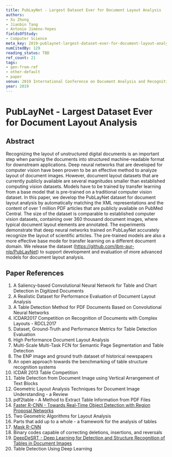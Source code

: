 ```yaml
---
title: PubLayNet - Largest Dataset Ever for Document Layout Analysis
authors:
- Xu Zhong
- Jianbin Tang
- Antonio Jimeno-Yepes
fieldsOfStudy:
- Computer Science
meta_key: 2019-publaynet-largest-dataset-ever-for-document-layout-analysis
numCitedBy: 129
reading_status: TBD
ref_count: 21
tags:
- gen-from-ref
- other-default
- paper
venue: 2019 International Conference on Document Analysis and Recognition (ICDAR)
year: 2019
---
```


# PubLayNet - Largest Dataset Ever for Document Layout Analysis

## Abstract

Recognizing the layout of unstructured digital documents is an important step when parsing the documents into structured machine-readable format for downstream applications. Deep neural networks that are developed for computer vision have been proven to be an effective method to analyze layout of document images. However, document layout datasets that are currently publicly available are several magnitudes smaller than established computing vision datasets. Models have to be trained by transfer learning from a base model that is pre-trained on a traditional computer vision dataset. In this paper, we develop the PubLayNet dataset for document layout analysis by automatically matching the XML representations and the content of over 1 million PDF articles that are publicly available on PubMed Central. The size of the dataset is comparable to established computer vision datasets, containing over 360 thousand document images, where typical document layout elements are annotated. The experiments demonstrate that deep neural networks trained on PubLayNet accurately recognize the layout of scientific articles. The pre-trained models are also a more effective base mode for transfer learning on a different document domain. We release the dataset (https://github.com/ibm-aur-nlp/PubLayNet) to support development and evaluation of more advanced models for document layout analysis.

## Paper References

1. A Saliency-based Convolutional Neural Network for Table and Chart Detection in Digitized Documents
2. A Realistic Dataset for Performance Evaluation of Document Layout Analysis
3. A Table Detection Method for PDF Documents Based on Convolutional Neural Networks
4. ICDAR2017 Competition on Recognition of Documents with Complex Layouts - RDCL2017
5. Dataset, Ground-Truth and Performance Metrics for Table Detection Evaluation
6. High Performance Document Layout Analysis
7. Multi-Scale Multi-Task FCN for Semantic Page Segmentation and Table Detection
8. The ENP image and ground truth dataset of historical newspapers
9. An open approach towards the benchmarking of table structure recognition systems
10. ICDAR 2013 Table Competition
11. Table Detection from Document Image using Vertical Arrangement of Text Blocks
12. Geometric Layout Analysis Techniques for Document Image Understanding - a Review
13. pdf2table - A Method to Extract Table Information from PDF Files
14. [Faster R-CNN - Towards Real-Time Object Detection with Region Proposal Networks](2015-faster-r-cnn-towards-real-time-object-detection-with-region-proposal-networks)
15. Two Geometric Algorithms for Layout Analysis
16. Parts that add up to a whole - a framework for the analysis of tables
17. [Mask R-CNN](2020-mask-r-cnn)
18. Binary codes capable of correcting deletions, insertions, and reversals
19. [DeepDeSRT - Deep Learning for Detection and Structure Recognition of Tables in Document Images](2017-deepdesrt-deep-learning-for-detection-and-structure-recognition-of-tables-in-document-images)
20. Table Detection Using Deep Learning
